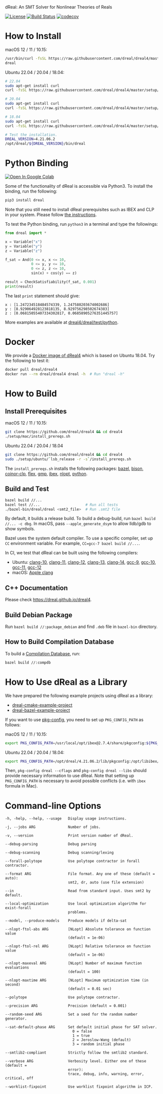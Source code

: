 dReal: An SMT Solver for Nonlinear Theories of Reals

[![License](https://img.shields.io/badge/License-Apache%202.0-blue.svg)](https://opensource.org/licenses/Apache-2.0)
[![Build Status](https://travis-ci.org/dreal/dreal4.svg?branch=master)](https://travis-ci.org/dreal/dreal4)
[![codecov](https://codecov.io/gh/dreal/dreal4/branch/master/graph/badge.svg)](https://codecov.io/gh/dreal/dreal4)

How to Install
==============

macOS 12 / 11 / 10.15:

```bash
/usr/bin/curl -fsSL https://raw.githubusercontent.com/dreal/dreal4/master/setup/mac/install.sh | bash
dreal
```

Ubuntu 22.04 / 20.04 / 18.04:

```bash
# 22.04
sudo apt-get install curl
curl -fsSL https://raw.githubusercontent.com/dreal/dreal4/master/setup/ubuntu/22.04/install.sh | sudo bash

# 20.04
sudo apt-get install curl
curl -fsSL https://raw.githubusercontent.com/dreal/dreal4/master/setup/ubuntu/20.04/install.sh | sudo bash

# 18.04
sudo apt-get install curl
curl -fsSL https://raw.githubusercontent.com/dreal/dreal4/master/setup/ubuntu/18.04/install.sh | sudo bash

# Test the installation.
DREAL_VERSION=4.21.06.2
/opt/dreal/${DREAL_VERSION}/bin/dreal
```


Python Binding
==============

[![Open In Google Colab](https://colab.research.google.com/assets/colab-badge.svg)](https://colab.research.google.com/github/dreal/dreal4/blob/master/notebooks/dreal4-python3.ipynb)

Some of the functionality of dReal is accessible via Python3. To
install the binding, run the following:
```bash
pip3 install dreal
```

Note that you still need to install dReal prerequisites such as IBEX
and CLP in your system. Please follow [the
instructions](https://github.com/dreal/dreal4#install-prerequsites).


To test the Python binding, run `python3` in a terminal and type the
followings:

```python
from dreal import *

x = Variable("x")
y = Variable("y")
z = Variable("z")

f_sat = And(0 <= x, x <= 10,
            0 <= y, y <= 10,
            0 <= z, z <= 10,
            sin(x) + cos(y) == z)

result = CheckSatisfiability(f_sat, 0.001)
print(result)
```

The last `print` statement should give:

```
x : [1.247234518484574339, 1.247580203674002686]
y : [8.929064928123818135, 8.929756298502674383]
z : [0.06815055407334302817, 0.06858905276351445757]
```

More examples are available at
[dreal4/dreal/test/python](https://github.com/dreal/dreal4/tree/master/dreal/test/python).


Docker
======

We provide a [Docker image of
dReal4](https://hub.docker.com/r/dreal/dreal4/tags/) which is based on
Ubuntu 18.04. Try the following to test it:

```bash
docker pull dreal/dreal4
docker run --rm dreal/dreal4 dreal -h  # Run "dreal -h"
```


How to Build
============

Install Prerequisites
--------------------

macOS 12 / 11 / 10.15:

```bash
git clone https://github.com/dreal/dreal4 && cd dreal4
./setup/mac/install_prereqs.sh
```

Ubuntu 22.04 / 20.04 / 18.04

```bash
git clone https://github.com/dreal/dreal4 && cd dreal4
sudo ./setup/ubuntu/`lsb_release -r -s`/install_prereqs.sh
```

The `install_prereqs.sh` installs the following packages: 
[bazel](https://bazel.build), 
[bison](https://www.gnu.org/software/bison), 
[coinor-clp](https://projects.coin-or.org/Clp), 
[flex](https://www.gnu.org/software/flex), 
[gmp](https://gmplib.org),
[ibex](https://github.com/ibex-team/ibex-lib), 
[nlopt](http://nlopt.readthedocs.io), 
[python](https://www.python.org).


Build and Test
--------------

```bash
bazel build //...
bazel test //...                     # Run all tests
./bazel-bin/dreal/dreal <smt2_file>  # Run .smt2 file
```

By default, it builds a release build. To build a debug-build, run
`bazel build //... -c dbg`. In macOS, pass `--apple_generate_dsym` to
allow lldb/gdb to show symbols.

Bazel uses the system default compiler. To use a specific compiler,
set up `CC` environment variable. For example, `CC=gcc-7 bazel build
//...`.

In CI, we test that dReal can be built using the following compilers:
 - Ubuntu:
   [clang-10](https://releases.llvm.org/10.0.0/tools/clang/docs/),
   [clang-11](https://releases.llvm.org/11.0.0/tools/clang/docs/),
   [clang-12](https://releases.llvm.org/12.0.0/tools/clang/docs/),
   [clang-13](https://releases.llvm.org/13.0.0/tools/clang/docs/),
   [clang-14](https://releases.llvm.org/14.0.0/tools/clang/docs/),
   [gcc-9](https://gcc.gnu.org/gcc-9),
   [gcc-10](https://gcc.gnu.org/gcc-10),
   [gcc-11](https://gcc.gnu.org/gcc-11),
   [gcc-12](https://gcc.gnu.org/gcc-12)
 - macOS: [Apple clang](https://developer.apple.com/library/content/documentation/CompilerTools/Conceptual/LLVMCompilerOverview/index.html)


C++ Documentation
-----------------

Please check https://dreal.github.io/dreal4.


Build Debian Package
--------------------

Run `bazel build //:package_debian` and find `.deb` file in `bazel-bin` directory.


How to Build Compilation Database
-----------------------------------

To build a [Compilation
Database](https://clang.llvm.org/docs/JSONCompilationDatabase.html),
run:

```bash
bazel build //:compdb
```


How to Use dReal as a Library
=============================

We have prepared the following example projects using dReal as a
library:

 - [dreal-cmake-example-project](https://github.com/dreal/dreal-cmake-example-project)
 - [dreal-bazel-example-project](https://github.com/dreal/dreal-bazel-example-project)

If you want to use
[pkg-config](https://www.freedesktop.org/wiki/Software/pkg-config),
you need to set up `PKG_CONFIG_PATH` as follows:

macOS 12 / 11 / 10.15:

```bash
export PKG_CONFIG_PATH=/usr/local/opt/ibex@2.7.4/share/pkgconfig:${PKG_CONFIG_PATH}
```

Ubuntu 22.04 / 20.04 / 18.04:

```bash
export PKG_CONFIG_PATH=/opt/dreal/4.21.06.2/lib/pkgconfig:/opt/libibex/2.7.4/share/pkgconfig:${PKG_CONFIG_PATH}
```

Then, `pkg-config dreal --cflags` and `pkg-config dreal --libs` should
provide necessary information to use dReal. Note that setting up
`PKG_CONFIG_PATH` is necessary to avoid possible conflicts (i.e. with
`ibex` formula in Mac).

Command-line Options
====================

```
-h, -help, --help, --usage   Display usage instructions.

-j, --jobs ARG               Number of jobs.

-v, --version                Print version number of dReal.

--debug-parsing              Debug parsing

--debug-scanning             Debug scanning/lexing

--forall-polytope            Use polytope contractor in forall contractor.

--format ARG                 File format. Any one of these (default = auto):
                             smt2, dr, auto (use file extension)

--in                         Read from standard input. Uses smt2 by default.

--local-optimization         Use local optimization algorithm for exist-forall
                             problems.

--model, --produce-models    Produce models if delta-sat

--nlopt-ftol-abs ARG         [NLopt] Absolute tolerance on function value
                             (default = 1e-06)

--nlopt-ftol-rel ARG         [NLopt] Relative tolerance on function value
                             (default = 1e-06)

--nlopt-maxeval ARG          [NLopt] Number of maximum function evaluations
                             (default = 100)

--nlopt-maxtime ARG          [NLopt] Maximum optimization time (in second)
                             (default = 0.01 sec)

--polytope                   Use polytope contractor.

--precision ARG              Precision (default = 0.001)

--random-seed ARG            Set a seed for the random number generator.

--sat-default-phase ARG      Set default initial phase for SAT solver.
                               0 = false
                               1 = true
                               2 = Jeroslow-Wang (default)
                               3 = random initial phase

--smtlib2-compliant          Strictly follow the smtlib2 standard.

--verbose ARG                Verbosity level. Either one of these (default =
                             error):
                             trace, debug, info, warning, error, critical, off

--worklist-fixpoint          Use worklist fixpoint algorithm in ICP.
```
